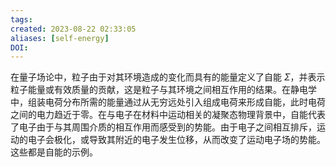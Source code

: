 ```yaml
---
tags: 
created: 2023-08-22 02:33:05
aliases: [self-energy]
DOI: 
---
```


在量子场论中，粒子由于对其环境造成的变化而具有的能量定义了自能 $\Sigma$，并表示粒子能量或有效质量的贡献，这是粒子与其环境之间相互作用的结果。在静电学中，组装电荷分布所需的能量通过从无穷远处引入组成电荷来形成自能，此时电荷之间的电力趋近于零。在与电子在材料中运动相关的凝聚态物理背景中，自能代表了电子由于与其周围介质的相互作用而感受到的势能。由于电子之间相互排斥，运动的电子会极化，或导致其附近的电子发生位移，从而改变了运动电子场的势能。这些都是自能的示例。
